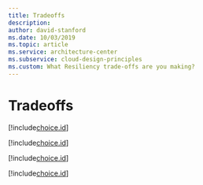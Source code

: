 ```yaml
---
title: Tradeoffs
description: 
author: david-stanford
ms.date: 10/03/2019
ms.topic: article
ms.service: architecture-center
ms.subservice: cloud-design-principles
ms.custom: What Resiliency trade-offs are you making? 
---
```


# Tradeoffs

<!-- Balanced alterting frequency with operations fatigue -->
[!include[choice.id](xref:6039de59-8907-4beb-a4a2-652a90d19d25)]

<!-- Balanced automation of failure handling with the ability to respond to transient failures -->
[!include[choice.id](xref:ae2bd1f4-8fe9-46ba-9e23-18c01d5b2e40)]

<!-- Chosen a recovery point that aligns with our cost requirements -->
[!include[choice.id](xref:ce137ac6-4b7f-4934-9ba0-bc6a9b7fd8c7)]

<!-- Chosen a recovery time that aligns with our cost goals -->
[!include[choice.id](xref:9669fd68-3eeb-4d28-8af7-0516039e422e)]

